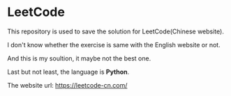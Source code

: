 # LeetCode

This repository is used to save the solution for LeetCode(Chinese website).

I don't know whether the exercise is same with the English website or not.

And this is my soultion, it maybe not the best one.

Last but not least, the language is **Python**.

The website url: https://leetcode-cn.com/
